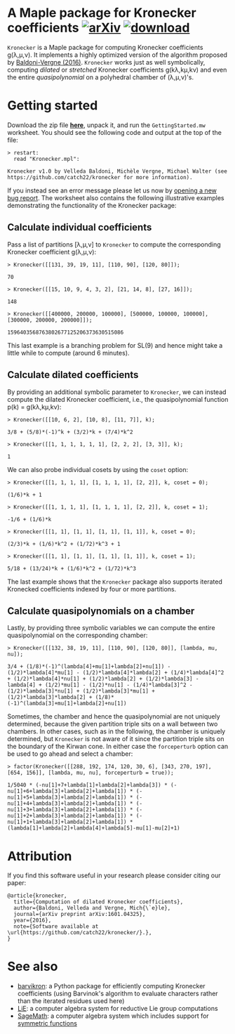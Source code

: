 # A Maple package for Kronecker coefficients [![arXiv](http://img.shields.io/badge/arXiv-1601.04325-blue.svg?style=flat)](http://arxiv.org/abs/1601.04325) [![download](https://img.shields.io/badge/download-zip-red.svg?style=flat)](https://github.com/catch22/kronecker/zipball/master)

`Kronecker` is a Maple package for computing Kronecker coefficients g(λ,μ,ν). It implements a highly optimized version of the algorithm proposed by [Baldoni-Vergne (2016)](http://arxiv.org/abs/1601.04325). `Kronecker` works just as well symbolically, computing *dilated* or *stretched* Kronecker coefficients g(kλ,kμ,kν) and even the entire *quasipolynomial* on a polyhedral chamber of (λ,μ,ν)'s.


# Getting started

Download the zip file [**here**](https://github.com/catch22/kronecker/zipball/master), unpack it, and run the `GettingStarted.mw` worksheet.
You should see the following code and output at the top of the file:
```maple
> restart:
  read "Kronecker.mpl":

Kronecker v1.0 by Velleda Baldoni, Michèle Vergne, Michael Walter (see https://github.com/catch22/kronecker for more information).
```
If you instead see an error message please let us now by [opening a new bug report](https://github.com/catch22/kronecker/issues/new).
The worksheet also contains the following illustrative examples demonstrating the functionality of the Kronecker package:

## Calculate individual coefficients

Pass a list of partitions [λ,μ,ν] to `Kronecker` to compute the corresponding Kronecker coefficient g(λ,μ,ν):

```maple
> Kronecker([[131, 39, 19, 11], [110, 90], [120, 80]]);

70

> Kronecker([[15, 10, 9, 4, 3, 2], [21, 14, 8], [27, 16]]);

148

> Kronecker([[400000, 200000, 100000], [500000, 100000, 100000], [300000, 200000, 200000]]);

1596403568763802677125206373630515086
```

This last example is a branching problem for SL(9) and hence might take a little while to compute (around 6 minutes).

## Calculate dilated coefficients

By providing an additional symbolic parameter to `Kronecker`, we can instead compute the dilated Kronecker coefficient, i.e., the quasipolynomial function p(k) = g(kλ,kμ,kν):

```maple
> Kronecker([[10, 6, 2], [10, 8], [11, 7]], k);

3/8 + (5/8)*(-1)^k + (3/2)*k + (7/4)*k^2

> Kronecker([[1, 1, 1, 1, 1, 1], [2, 2, 2], [3, 3]], k);

1
```

We can also probe individual cosets by using the `coset` option:

```maple
> Kronecker([[1, 1, 1, 1], [1, 1, 1, 1], [2, 2]], k, coset = 0);

(1/6)*k + 1

> Kronecker([[1, 1, 1, 1], [1, 1, 1, 1], [2, 2]], k, coset = 1);

-1/6 + (1/6)*k
```

```maple
> Kronecker([[1, 1], [1, 1], [1, 1], [1, 1]], k, coset = 0);

(2/3)*k + (1/6)*k^2 + (1/72)*k^3 + 1

> Kronecker([[1, 1], [1, 1], [1, 1], [1, 1]], k, coset = 1);

5/18 + (13/24)*k + (1/6)*k^2 + (1/72)*k^3
```

The last example shows that the `Kronecker` package also supports iterated Kronecked coefficients indexed by four or more partitions.

## Calculate quasipolynomials on a chamber

Lastly, by providing three symbolic variables we can compute the entire quasipolynomial on the corresponding chamber:

```maple
> Kronecker([[132, 38, 19, 11], [110, 90], [120, 80]], [lambda, mu, nu]);

3/4 + (1/8)*(-1)^(lambda[4]+mu[1]+lambda[2]+nu[1]) - (1/2)*lambda[4]*mu[1] - (1/2)*lambda[4]*lambda[2] + (1/4)*lambda[4]^2 + (1/2)*lambda[4]*nu[1] + (1/2)*lambda[2] + (1/2)*lambda[3] - lambda[4] + (1/2)*mu[1] - (1/2)*nu[1] - (1/4)*lambda[3]^2 - (1/2)*lambda[3]*nu[1] + (1/2)*lambda[3]*mu[1] + (1/2)*lambda[3]*lambda[2] + (1/8)*(-1)^(lambda[3]+mu[1]+lambda[2]+nu[1])
```

Sometimes, the chamber and hence the quasipolynomial are not uniquely determined, because the given partition triple sits on a wall between two chambers.
In other cases, such as in the following, the chamber is uniquely determined, but `Kronecker` is not aware of it since the partition triple sits on the boundary of the Kirwan cone.
In either case the `forceperturb` option can be used to go ahead and select a chamber:

```maple
> factor(Kronecker([[288, 192, 174, 120, 30, 6], [343, 270, 197], [654, 156]], [lambda, mu, nu], forceperturb = true));

1/5040 * (-nu[1]+7+lambda[1]+lambda[2]+lambda[3]) * (-nu[1]+6+lambda[3]+lambda[2]+lambda[1]) * (-nu[1]+5+lambda[3]+lambda[2]+lambda[1]) * (-nu[1]+4+lambda[3]+lambda[2]+lambda[1]) * (-nu[1]+3+lambda[3]+lambda[2]+lambda[1]) * (-nu[1]+2+lambda[3]+lambda[2]+lambda[1]) * (-nu[1]+1+lambda[3]+lambda[2]+lambda[1]) * (lambda[1]+lambda[2]+lambda[4]+lambda[5]-mu[1]-mu[2]+1)
```


# Attribution

If you find this software useful in your research please consider citing our paper:

```
@article{kronecker,
  title={Computation of dilated Kronecker coefficients},
  author={Baldoni, Velleda and Vergne, Mich{\`e}le},
  journal={arXiv preprint arXiv:1601.04325},
  year={2016},
  note={Software available at \url{https://github.com/catch22/kronecker/}.},
}
```


# See also

- [barvikron](https://github.com/catch22/barvikron): a Python package for efficiently computing Kronecker coefficients (using Barvinok's algorithm to evaluate characters rather than the iterated residues used here)
- [LiE](http://wwwmathlabo.univ-poitiers.fr/~maavl/LiE/): a computer algebra system for reductive Lie group computations
- [SageMath](http://sagemath.org/): a computer algebra system which includes support for [symmetric functions](http://doc.sagemath.org/html/en/reference/combinat/sage/combinat/sf/sfa.html#sage.combinat.sf.sfa.SymmetricFunctionAlgebra_generic_Element.itensor)
